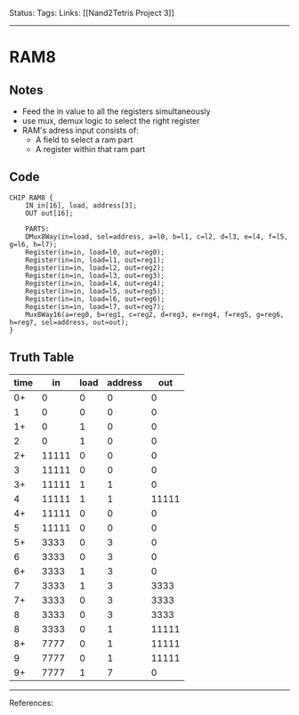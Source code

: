 Status:
Tags:
Links: [[Nand2Tetris Project 3]]
___
# RAM8
## Notes
- Feed the in value to all the registers simultaneously
- use mux, demux logic to select the right register
- RAM's adress input consists of:
	- A field to select a ram part
	- A register within that ram part
## Code
```
CHIP RAM8 {
    IN in[16], load, address[3];
    OUT out[16];
	
    PARTS:
	DMux8Way(in=load, sel=address, a=l0, b=l1, c=l2, d=l3, e=l4, f=l5, g=l6, h=l7);
    Register(in=in, load=l0, out=reg0);
	Register(in=in, load=l1, out=reg1);
	Register(in=in, load=l2, out=reg2);
	Register(in=in, load=l3, out=reg3);
	Register(in=in, load=l4, out=reg4);
	Register(in=in, load=l5, out=reg5);
	Register(in=in, load=l6, out=reg6);
	Register(in=in, load=l7, out=reg7);
	Mux8Way16(a=reg0, b=reg1, c=reg2, d=reg3, e=reg4, f=reg5, g=reg6, h=reg7, sel=address, out=out);
}
```
## Truth Table

| time | in    | load | address | out   |
| ---- | ----- | ---- | ------- | ----- |
| 0+   | 0     | 0    | 0       | 0     |
| 1    | 0     | 0    | 0       | 0     |
| 1+   | 0     | 1    | 0       | 0     |
| 2    | 0     | 1    | 0       | 0     |
| 2+   | 11111 | 0    | 0       | 0     |
| 3    | 11111 | 0    | 0       | 0     |
| 3+   | 11111 | 1    | 1       | 0     |
| 4    | 11111 | 1    | 1       | 11111 |
| 4+   | 11111 | 0    | 0       | 0     |
| 5    | 11111 | 0    | 0       | 0     |
| 5+   | 3333  | 0    | 3       | 0     |
| 6    | 3333  | 0    | 3       | 0     |
| 6+   | 3333  | 1    | 3       | 0     |
| 7    | 3333  | 1    | 3       | 3333  |
| 7+   | 3333  | 0    | 3       | 3333  |
| 8    | 3333  | 0    | 3       | 3333  |
| 8    | 3333  | 0    | 1       | 11111 |
| 8+   | 7777  | 0    | 1       | 11111 |
| 9    | 7777  | 0    | 1       | 11111 |
| 9+   | 7777  | 1    | 7       | 0     |
___
References: